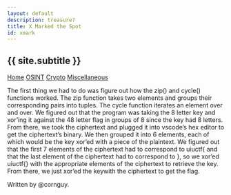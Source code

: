 ```yaml
---
layout: default
description: treasure?
title: X Marked the Spot
id: xmark
---
```


<link rel="stylesheet" href="../writeupcss.css">

<h2>
{{ site.subtitle }}
</h2>

[Home](https://stainedswan.github.io/UIUCTF-2024)
[OSINT](https://stainedswan.github.io/UIUCTF-2024/OSINT)
[Crypto](https://stainedswan.github.io/UIUCTF-2024/Crypto)
[Miscellaneous](https://stainedswan.github.io/UIUCTF-2024/Miscellaneous)

The first thing we had to do was figure out how the zip() and cycle() functions worked. The zip function takes two elements and groups their corresponding pairs into tuples. The cycle function iterates an element over and over. We figured out that the program was taking the 8 letter key and xor’ing it against the 48 letter flag in groups of 8 since the key had 8 letters. From there, we took the ciphertext and plugged it into vscode’s hex editor to get the ciphertext’s binary. We then grouped it into 6 elements, each of which would be the key xor’ed with a piece of the plaintext. We figured out that the first 7 elements of the ciphertext had to correspond to uiuctf{ and that the last element of the ciphertext had to correspond to }, so we xor’ed uiuctf{} with the appropriate elements of the ciphertext to retrieve the key. From there, we just xor’ed the keywith the ciphertext to get the flag.

Written by @cornguy.